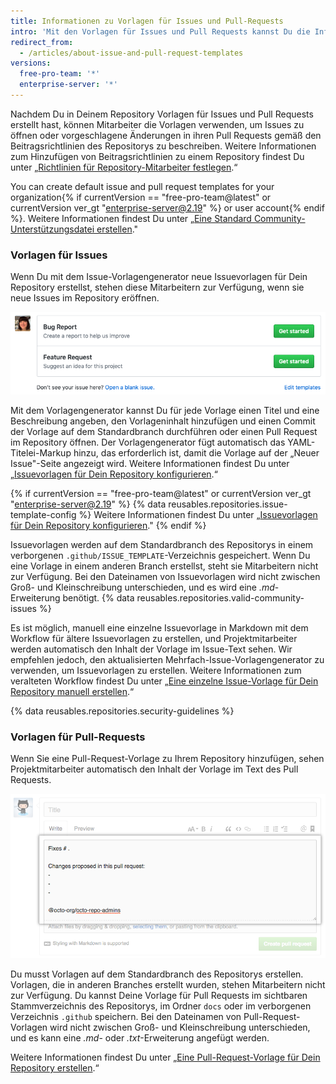 ```yaml
---
title: Informationen zu Vorlagen für Issues und Pull-Requests
intro: 'Mit den Vorlagen für Issues und Pull Requests kannst Du die Informationen anpassen und standardisieren, die Mitarbeiter beim Öffnen von Issues und Pull Requests in Deinem Repository einschließen sollen.'
redirect_from:
  - /articles/about-issue-and-pull-request-templates
versions:
  free-pro-team: '*'
  enterprise-server: '*'
---
```


Nachdem Du in Deinem Repository Vorlagen für Issues und Pull Requests erstellt hast, können Mitarbeiter die Vorlagen verwenden, um Issues zu öffnen oder vorgeschlagene Änderungen in ihren Pull Requests gemäß den Beitragsrichtlinien des Repositorys zu beschreiben. Weitere Informationen zum Hinzufügen von Beitragsrichtlinien zu einem Repository findest Du unter „[Richtlinien für Repository-Mitarbeiter festlegen](/articles/setting-guidelines-for-repository-contributors).“

You can create default issue and pull request templates for your organization{% if currentVersion == "free-pro-team@latest" or currentVersion ver_gt "enterprise-server@2.19" %} or user account{% endif %}. Weitere Informationen findest Du unter „[Eine Standard Community-Unterstützungsdatei erstellen](/github/building-a-strong-community/creating-a-default-community-health-file)."

### Vorlagen für Issues

Wenn Du mit dem Issue-Vorlagengenerator neue Issuevorlagen für Dein Repository erstellst, stehen diese Mitarbeitern zur Verfügung, wenn sie neue Issues im Repository eröffnen.

![„Neuer Issue"-Seite mit Auswahlmöglichkeiten für Issuevorlagen](/assets/images/help/issues/new-issue-page-with-multiple-templates.png)

Mit dem Vorlagengenerator kannst Du für jede Vorlage einen Titel und eine Beschreibung angeben, den Vorlageninhalt hinzufügen und einen Commit der Vorlage auf dem Standardbranch durchführen oder einen Pull Request im Repository öffnen. Der Vorlagengenerator fügt automatisch das YAML-Titelei-Markup hinzu, das erforderlich ist, damit die Vorlage auf der „Neuer Issue"-Seite angezeigt wird. Weitere Informationen findest Du unter „[Issuevorlagen für Dein Repository konfigurieren](/articles/configuring-issue-templates-for-your-repository).“

{% if currentVersion == "free-pro-team@latest" or currentVersion ver_gt "enterprise-server@2.19" %}
{% data reusables.repositories.issue-template-config %} Weitere Informationen findest Du unter „[Issuevorlagen für Dein Repository konfigurieren](/github/building-a-strong-community/configuring-issue-templates-for-your-repository#configuring-the-template-chooser)."
{% endif %}

Issuevorlagen werden auf dem Standardbranch des Repositorys in einem verborgenen `.github/ISSUE_TEMPLATE`-Verzeichnis gespeichert. Wenn Du eine Vorlage in einem anderen Branch erstellst, steht sie Mitarbeitern nicht zur Verfügung. Bei den Dateinamen von Issuevorlagen wird nicht zwischen Groß- und Kleinschreibung unterschieden, und es wird eine *.md*-Erweiterung benötigt. {% data reusables.repositories.valid-community-issues %}

Es ist möglich, manuell eine einzelne Issuevorlage in Markdown mit dem Workflow für ältere Issuevorlagen zu erstellen, und Projektmitarbeiter werden automatisch den Inhalt der Vorlage im Issue-Text sehen. Wir empfehlen jedoch, den aktualisierten Mehrfach-Issue-Vorlagengenerator zu verwenden, um Issuevorlagen zu erstellen. Weitere Informationen zum veralteten Workflow findest Du unter „[Eine einzelne Issue-Vorlage für Dein Repository manuell erstellen](/articles/manually-creating-a-single-issue-template-for-your-repository).“

{% data reusables.repositories.security-guidelines %}

### Vorlagen für Pull-Requests

Wenn Sie eine Pull-Request-Vorlage zu Ihrem Repository hinzufügen, sehen Projektmitarbeiter automatisch den Inhalt der Vorlage im Text des Pull Requests.

![Beispiel für eine Pull-Request-Vorlage](/assets/images/help/pull_requests/pr-template-sample.png)

Du musst Vorlagen auf dem Standardbranch des Repositorys erstellen. Vorlagen, die in anderen Branches erstellt wurden, stehen Mitarbeitern nicht zur Verfügung. Du kannst Deine Vorlage für Pull Requests im sichtbaren Stammverzeichnis des Repositorys, im Ordner `docs` oder im verborgenen Verzeichnis `.github` speichern. Bei den Dateinamen von Pull-Request-Vorlagen wird nicht zwischen Groß- und Kleinschreibung unterschieden, und es kann eine *.md*- oder *.txt*-Erweiterung angefügt werden.

Weitere Informationen findest Du unter „[Eine Pull-Request-Vorlage für Dein Repository erstellen](/articles/creating-a-pull-request-template-for-your-repository).“
